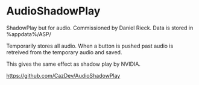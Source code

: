 # AudioShadowPlay
ShadowPlay but for audio. Commissioned by Daniel Rieck.
Data is stored in %appdata%/ASP/

Temporarily stores all audio.
When a button is pushed past audio is retreived from the temporary audio and saved.

This gives the same effect as shadow play by NVIDIA.

https://github.com/CazDev/AudioShadowPlay



